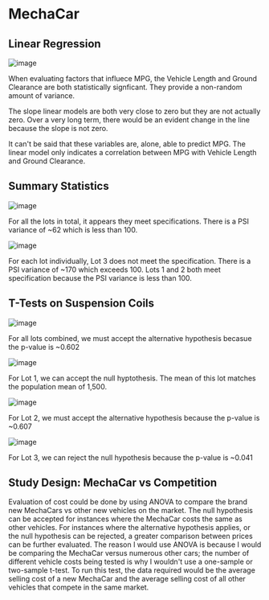# MechaCar

## Linear Regression
![image](https://user-images.githubusercontent.com/24308495/149039814-b80a560a-346e-4170-9f28-4b6570081927.png)

When evaluating factors that influece MPG, the Vehicle Length and Ground Clearance are both statistically signficant. They provide a non-random amount of variance.

The slope linear models are both very close to zero but they are not actually zero. Over a very long term, there would be an evident change in the line because the slope is not zero.

It can't be said that these variables are, alone, able to predict MPG. The linear model only indicates a correlation between MPG with Vehicle Length and Ground Clearance.


## Summary Statistics
![image](https://user-images.githubusercontent.com/24308495/149040798-f18e9dbb-e2d7-49ee-afd4-947f618c20c3.png)

For all the lots in total, it appears they meet specifications. There is a PSI variance of ~62 which is less than 100.

![image](https://user-images.githubusercontent.com/24308495/149040609-ca16e9bf-2f00-48ac-968e-e3ecb440d6bc.png)

For each lot individually, Lot 3 does not meet the specification. There is a PSI variance of ~170 which exceeds 100. Lots 1 and 2 both meet specification because the PSI variance is less than 100.

## T-Tests on Suspension Coils
![image](https://user-images.githubusercontent.com/24308495/149041859-746845a6-e440-4fc0-afbf-ee1cfbfa5735.png)

For all lots combined, we must accept the alternative hypothesis becasue the p-value is ~0.602

![image](https://user-images.githubusercontent.com/24308495/149041077-d681c721-fd4c-4b5f-a4d2-a00f453f609e.png)

For Lot 1, we can accept the null hyptothesis. The mean of this lot matches the population mean of 1,500. 

![image](https://user-images.githubusercontent.com/24308495/149041270-3c9496ba-286a-4f2f-b966-fc1b6684c3d1.png)

For Lot 2, we must accept the alternative hypothesis because the p-value is ~0.607

![image](https://user-images.githubusercontent.com/24308495/149041661-26890f3a-394c-4cfd-ae92-f414499c7b71.png)

For Lot 3, we can reject the null hypothesis because the p-value is ~0.041

## Study Design: MechaCar vs Competition

Evaluation of cost could be done by using ANOVA to compare the brand new MechaCars vs other new vehicles on the market. The null hypothesis can be accepted for instances where the MechaCar costs the same as other vehicles. For instances where the alternative hypothesis applies, or the null hypothesis can be rejected, a greater comparison between prices can be further evaluated. The reason I would use ANOVA is because I would be comparing the MechaCar versus numerous other cars; the number of different vehicle costs being tested is why I wouldn't use a one-sample or two-sample t-test. To run this test, the data required would be the average selling cost of a new MechaCar and the average selling cost of all other vehicles that compete in the same market.
